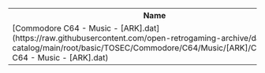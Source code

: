 <table>
<tr><th>Name</th><th>Size</th></tr>
<tr><td>
[Commodore C64 - Music - [ARK].dat](https://raw.githubusercontent.com/open-retrogaming-archive/dat-catalog/main/root/basic/TOSEC/Commodore/C64/Music/[ARK]/Commodore C64 - Music - [ARK].dat)
</td><td>2556</td></tr>
</table>
